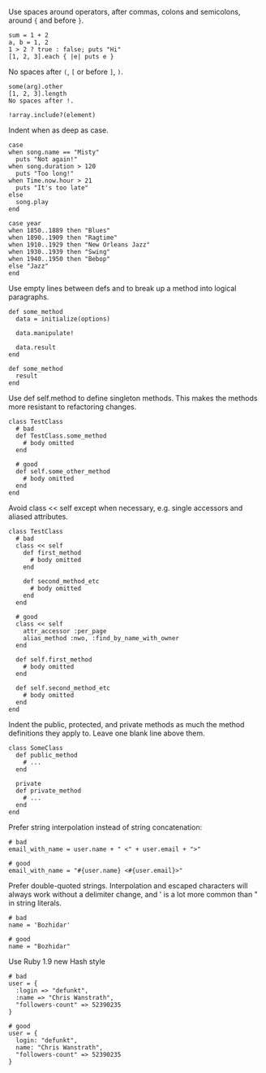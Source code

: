 Use spaces around operators, after commas, colons and semicolons,
around `{` and before `}`.

````
sum = 1 + 2
a, b = 1, 2
1 > 2 ? true : false; puts "Hi"
[1, 2, 3].each { |e| puts e }
````

No spaces after `(`, `[` or before `]`, `)`.

````
some(arg).other
[1, 2, 3].length
No spaces after !.

!array.include?(element)
````

Indent when as deep as case.

````
case
when song.name == "Misty"
  puts "Not again!"
when song.duration > 120
  puts "Too long!"
when Time.now.hour > 21
  puts "It's too late"
else
  song.play
end

case year
when 1850..1889 then "Blues"
when 1890..1909 then "Ragtime"
when 1910..1929 then "New Orleans Jazz"
when 1930..1939 then "Swing"
when 1940..1950 then "Bebop"
else "Jazz"
end
````

Use empty lines between defs and to break up a method into logical paragraphs.

````
def some_method
  data = initialize(options)

  data.manipulate!

  data.result
end

def some_method
  result
end
````

Use def self.method to define singleton methods. This makes the methods more
resistant to refactoring changes.

````
class TestClass
  # bad
  def TestClass.some_method
    # body omitted
  end

  # good
  def self.some_other_method
    # body omitted
  end
end
````

Avoid class << self except when necessary, e.g. single accessors and aliased
attributes.

````
class TestClass
  # bad
  class << self
    def first_method
      # body omitted
    end

    def second_method_etc
      # body omitted
    end
  end

  # good
  class << self
    attr_accessor :per_page
    alias_method :nwo, :find_by_name_with_owner
  end

  def self.first_method
    # body omitted
  end

  def self.second_method_etc
    # body omitted
  end
end
````

Indent the public, protected, and private methods as much the method definitions
they apply to. Leave one blank line above them.

````
class SomeClass
  def public_method
    # ...
  end

  private
  def private_method
    # ...
  end
end
````

Prefer string interpolation instead of string concatenation:

````
# bad
email_with_name = user.name + " <" + user.email + ">"

# good
email_with_name = "#{user.name} <#{user.email}>"
````

Prefer double-quoted strings. Interpolation and escaped characters will
always work without a delimiter change, and ' is a lot more common than "
in string literals.

````
# bad
name = 'Bozhidar'

# good
name = "Bozhidar"
````

Use Ruby 1.9 new Hash style

````
# bad
user = {
  :login => "defunkt",
  :name => "Chris Wanstrath",
  "followers-count" => 52390235
}

# good
user = {
  login: "defunkt",
  name: "Chris Wanstrath",
  "followers-count" => 52390235
}
````
